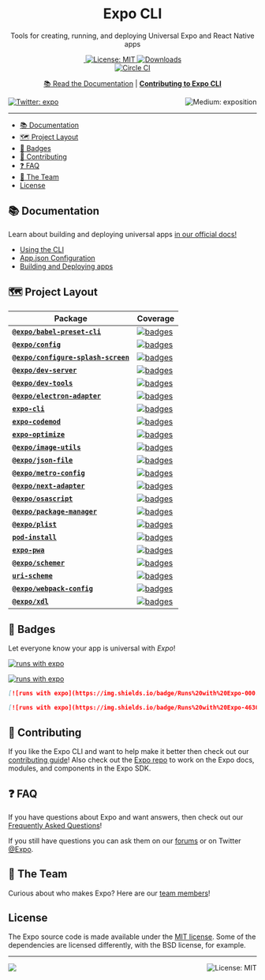 <!-- Title -->
<h1 align="center">
Expo CLI
</h1>

<p align="center">Tools for creating, running, and deploying Universal Expo and React Native apps</p>

<p align="center">

  <a aria-label="Join our forums" href="https://forums.expo.io" target="_blank">
    <img alt="" src="https://img.shields.io/badge/Ask%20Questions%20-blue.svg?style=flat-square&logo=discourse&logoWidth=15&labelColor=000000&color=4630EB">
  </a>
  <a aria-label="Expo is free to use" href="https://github.com/expo/expo/blob/master/LICENSE" target="_blank">
    <img alt="License: MIT" src="https://img.shields.io/badge/License-MIT-success.svg?style=flat-square&color=33CC12" target="_blank" />
  </a>
<a aria-label="expo-cli downloads" href="http://www.npmtrends.com/expo-cli" target="_blank">
    <img alt="Downloads" src="https://img.shields.io/npm/dm/expo-cli.svg?style=flat-square&labelColor=gray&color=33CC12&label=Downloads" />
</a>
    <br>
    <a aria-label="Circle CI" href="https://circleci.com/gh/expo/expo-cli/tree/master">
    <img alt="Circle CI" src="https://flat.badgen.net/circleci/github/expo/expo-cli?label=Circle%20CI&labelColor=555555&icon=circleci">
  </a>

</p>

<p align="center">
  <a aria-label="expo documentation" href="https://docs.expo.io/workflow/expo-cli">📚 Read the Documentation</a>
  |
  <a aria-label="contribute to expo cli" href="https://github.com/expo/expo-cli/blob/master/CONTRIBUTING.md"><b>Contributing to Expo CLI</b></a>
</p>

<p>
  <a aria-label="Follow @expo on Twitter" href="https://twitter.com/intent/follow?screen_name=expo" target="_blank">
    <img  alt="Twitter: expo" src="https://img.shields.io/twitter/follow/expo.svg?style=flat-square&label=Follow%20%40expo&logo=TWITTER&logoColor=FFFFFF&labelColor=00aced&logoWidth=15&color=lightgray" target="_blank" />
  </a>
  <a aria-label="Follow Expo on Medium" href="https://blog.expo.io">
    <img align="right" alt="Medium: exposition" src="https://img.shields.io/badge/Learn%20more%20on%20our%20blog-lightgray.svg?style=flat-square" target="_blank" />
  </a>
</p>

---

- [📚 Documentation](#-documentation)
- [🗺 Project Layout](#-project-layout)
- [🏅 Badges](#-badges)
- [👏 Contributing](#-contributing)
- [❓ FAQ](#-faq)
- [💙 The Team](#-the-team)
- [License](#license)

## 📚 Documentation

<p>Learn about building and deploying universal apps <a aria-label="expo documentation" href="https://docs.expo.io">in our official docs!</a></p>

- [Using the CLI](https://docs.expo.io/workflow/expo-cli/)
- [App.json Configuration](https://docs.expo.io/workflow/configuration/)
- [Building and Deploying apps](https://docs.expo.io/introduction/walkthrough/#building-and-deploying)

## 🗺 Project Layout

<!-- Begin auto-generation -->

| Package                                                                   | Coverage                                                                                                                                                                                        |
| ---                                                                       | ---                                                                                                                                                                                             |
| [**`@expo/babel-preset-cli`**](./packages/babel-preset-cli)               | [![badges](https://codecov.io/gh/expo/expo-cli/branch/master/graph/badge.svg?flag=babelPresetCli)](https://codecov.io/gh/expo/expo-cli/tree/master/packages/babel-preset-cli/src)               |
| [**`@expo/config`**](./packages/config)                                   | [![badges](https://codecov.io/gh/expo/expo-cli/branch/master/graph/badge.svg?flag=config)](https://codecov.io/gh/expo/expo-cli/tree/master/packages/config/src)                                 |
| [**`@expo/configure-splash-screen`**](./packages/configure-splash-screen) | [![badges](https://codecov.io/gh/expo/expo-cli/branch/master/graph/badge.svg?flag=configureSplashScreen)](https://codecov.io/gh/expo/expo-cli/tree/master/packages/configure-splash-screen/src) |
| [**`@expo/dev-server`**](./packages/dev-server)                           | [![badges](https://codecov.io/gh/expo/expo-cli/branch/master/graph/badge.svg?flag=devServer)](https://codecov.io/gh/expo/expo-cli/tree/master/packages/dev-server/src)                          |
| [**`@expo/dev-tools`**](./packages/dev-tools)                             | [![badges](https://codecov.io/gh/expo/expo-cli/branch/master/graph/badge.svg?flag=devTools)](https://codecov.io/gh/expo/expo-cli/tree/master/packages/dev-tools/src)                            |
| [**`@expo/electron-adapter`**](./packages/electron-adapter)               | [![badges](https://codecov.io/gh/expo/expo-cli/branch/master/graph/badge.svg?flag=electronAdapter)](https://codecov.io/gh/expo/expo-cli/tree/master/packages/electron-adapter/src)              |
| [**`expo-cli`**](./packages/expo-cli)                                     | [![badges](https://codecov.io/gh/expo/expo-cli/branch/master/graph/badge.svg?flag=expoCli)](https://codecov.io/gh/expo/expo-cli/tree/master/packages/expo-cli/src)                              |
| [**`expo-codemod`**](./packages/expo-codemod)                             | [![badges](https://codecov.io/gh/expo/expo-cli/branch/master/graph/badge.svg?flag=expoCodemod)](https://codecov.io/gh/expo/expo-cli/tree/master/packages/expo-codemod/src)                      |
| [**`expo-optimize`**](./packages/expo-optimize)                           | [![badges](https://codecov.io/gh/expo/expo-cli/branch/master/graph/badge.svg?flag=expoOptimize)](https://codecov.io/gh/expo/expo-cli/tree/master/packages/expo-optimize/src)                    |
| [**`@expo/image-utils`**](./packages/image-utils)                         | [![badges](https://codecov.io/gh/expo/expo-cli/branch/master/graph/badge.svg?flag=imageUtils)](https://codecov.io/gh/expo/expo-cli/tree/master/packages/image-utils/src)                        |
| [**`@expo/json-file`**](./packages/json-file)                             | [![badges](https://codecov.io/gh/expo/expo-cli/branch/master/graph/badge.svg?flag=jsonFile)](https://codecov.io/gh/expo/expo-cli/tree/master/packages/json-file/src)                            |
| [**`@expo/metro-config`**](./packages/metro-config)                       | [![badges](https://codecov.io/gh/expo/expo-cli/branch/master/graph/badge.svg?flag=metroConfig)](https://codecov.io/gh/expo/expo-cli/tree/master/packages/metro-config/src)                      |
| [**`@expo/next-adapter`**](./packages/next-adapter)                       | [![badges](https://codecov.io/gh/expo/expo-cli/branch/master/graph/badge.svg?flag=nextAdapter)](https://codecov.io/gh/expo/expo-cli/tree/master/packages/next-adapter/src)                      |
| [**`@expo/osascript`**](./packages/osascript)                             | [![badges](https://codecov.io/gh/expo/expo-cli/branch/master/graph/badge.svg?flag=osascript)](https://codecov.io/gh/expo/expo-cli/tree/master/packages/osascript/src)                           |
| [**`@expo/package-manager`**](./packages/package-manager)                 | [![badges](https://codecov.io/gh/expo/expo-cli/branch/master/graph/badge.svg?flag=packageManager)](https://codecov.io/gh/expo/expo-cli/tree/master/packages/package-manager/src)                |
| [**`@expo/plist`**](./packages/plist)                                     | [![badges](https://codecov.io/gh/expo/expo-cli/branch/master/graph/badge.svg?flag=plist)](https://codecov.io/gh/expo/expo-cli/tree/master/packages/plist/src)                                   |
| [**`pod-install`**](./packages/pod-install)                               | [![badges](https://codecov.io/gh/expo/expo-cli/branch/master/graph/badge.svg?flag=podInstall)](https://codecov.io/gh/expo/expo-cli/tree/master/packages/pod-install/src)                        |
| [**`expo-pwa`**](./packages/pwa)                                          | [![badges](https://codecov.io/gh/expo/expo-cli/branch/master/graph/badge.svg?flag=pwa)](https://codecov.io/gh/expo/expo-cli/tree/master/packages/pwa/src)                                       |
| [**`@expo/schemer`**](./packages/schemer)                                 | [![badges](https://codecov.io/gh/expo/expo-cli/branch/master/graph/badge.svg?flag=schemer)](https://codecov.io/gh/expo/expo-cli/tree/master/packages/schemer/src)                               |
| [**`uri-scheme`**](./packages/uri-scheme)                                 | [![badges](https://codecov.io/gh/expo/expo-cli/branch/master/graph/badge.svg?flag=uriScheme)](https://codecov.io/gh/expo/expo-cli/tree/master/packages/uri-scheme/src)                          |
| [**`@expo/webpack-config`**](./packages/webpack-config)                   | [![badges](https://codecov.io/gh/expo/expo-cli/branch/master/graph/badge.svg?flag=webpackConfig)](https://codecov.io/gh/expo/expo-cli/tree/master/packages/webpack-config/src)                  |
| [**`@expo/xdl`**](./packages/xdl)                                         | [![badges](https://codecov.io/gh/expo/expo-cli/branch/master/graph/badge.svg?flag=xdl)](https://codecov.io/gh/expo/expo-cli/tree/master/packages/xdl/src)                                       |

<!-- Generated with $ node scripts/build-packages-toc.js -->

## 🏅 Badges

Let everyone know your app is universal with _Expo_!
<br/>

[![runs with expo](https://img.shields.io/badge/Runs%20with%20Expo-000.svg?style=flat-square&logo=EXPO&labelColor=f3f3f3&logoColor=000)](https://expo.io/)

[![runs with expo](https://img.shields.io/badge/Runs%20with%20Expo-4630EB.svg?style=flat-square&logo=EXPO&labelColor=f3f3f3&logoColor=000)](https://expo.io/)

```md
[![runs with expo](https://img.shields.io/badge/Runs%20with%20Expo-000.svg?style=flat-square&logo=EXPO&labelColor=f3f3f3&logoColor=000)](https://expo.io/)

[![runs with expo](https://img.shields.io/badge/Runs%20with%20Expo-4630EB.svg?style=flat-square&logo=EXPO&labelColor=f3f3f3&logoColor=000)](https://expo.io/)
```

## 👏 Contributing

If you like the Expo CLI and want to help make it better then check out our [contributing guide](/CONTRIBUTING.md)! Also check out the [Expo repo](http://github.com/expo/expo) to work on the Expo docs, modules, and components in the Expo SDK.

## ❓ FAQ

If you have questions about Expo and want answers, then check out our [Frequently Asked Questions](https://docs.expo.io/introduction/faq/)!

If you still have questions you can ask them on our [forums](https://forums.expo.io) or on Twitter [@Expo](https://twitter.com/expo).

## 💙 The Team

Curious about who makes Expo? Here are our [team members](https://expo.io/about)!

## License

The Expo source code is made available under the [MIT license](LICENSE). Some of the dependencies are licensed differently, with the BSD license, for example.

<!-- Footer -->

---

<p>
    <a aria-label="sponsored by expo" href="http://expo.io">
        <img src="https://img.shields.io/badge/Sponsored_by-Expo-4630EB.svg?style=for-the-badge&logo=EXPO&labelColor=000&logoColor=fff" target="_blank" />
    </a>
    <a aria-label="expo next-adapter is free to use" href="/packages/expo-cli/LICENSE" target="_blank">
        <img align="right" alt="License: MIT" src="https://img.shields.io/badge/License-MIT-success.svg?style=for-the-badge&color=33CC12" target="_blank" />
    </a>
</p>
